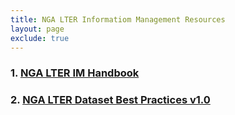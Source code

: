 ```yaml
---
title: NGA LTER Informatiom Management Resources
layout: page
exclude: true
---
```

### 1. [NGA LTER IM Handbook](resources/nga-im-handbook.md)
### 2. [NGA LTER Dataset Best Practices v1.0](resources/nga-dataset-best-practices.md)